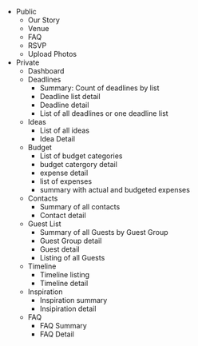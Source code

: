 * Public
  * Our Story
  * Venue
  * FAQ
  * RSVP
  * Upload Photos
* Private
  * Dashboard
  * Deadlines
    * Summary: Count of deadlines by list
    * Deadline list detail
    * Deadline detail
    * List of all deadlines or one deadline list
  * Ideas
    * List of all ideas
    * Idea Detail
  * Budget
    * List of budget categories
    * budget catergory detail 
    * expense detail
    * list of expenses
    * summary with actual and budgeted expenses
  * Contacts
    * Summary of all contacts
    * Contact detail
  * Guest List
    * Summary of all Guests by Guest Group
    * Guest Group detail
    * Guest detail
    * Listing of all Guests
  * Timeline
    * Timeline listing
    * Timeline detail
  * Inspiration
    * Inspiration summary
    * Insipiration detail
  * FAQ
    * FAQ Summary
    * FAQ Detail
